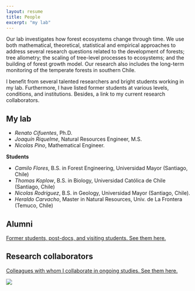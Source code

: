 ```yaml
---
layout: resume
title: People
excerpt: "my lab"
---
```


Our lab investigates how forest ecosystems change through time. We use both mathematical, theoretical, statistical and empirical approaches to address several research questions related to the development of forests; tree allometry; the scaling of tree-level processes to ecosystems; and the building of forest growth model. Our research also includes the long-term monitoring of the temperate forests in southern Chile.

I benefit from several talented researchers and bright students working in my lab.  Furthermore, I have listed former students at various levels, conditions, and institutions. Besides, a link to my current research collaborators. 

## My lab


* *Renato Cifuentes*, Ph.D.
* *Joaquín Riquelme*, Natural Resources Engineer, M.S.
* *Nicolas Pino*, Mathematical Engineer.

__Students__

* *Camilo Flores*, B.S. in Forest Engineering, Universidad Mayor (Santiago, Chile)
* *Thomas Koplow*, B.S. in Biology, Universidad Católica de Chile (Santiago, Chile)
* *Nicolas Rodriguez*, B.S. in Geology, Universidad Mayor (Santiago, Chile).
* *Heraldo Carvacho*, Master in Natural Resources, Univ. de La Frontera (Temuco, Chile)


## Alumni

[Former students, post-docs, and visiting students. See them here.](./alumni.md)

## Research collaborators
[Colleagues with whom I collaborate in ongoing studies. See them here.](./collabora.md)

![](images/groupRuca.jpg)



<!-- ### Footer
![](images/groupRuca.jpg){width=200px height=200px}
![](images/droneYo.JPG)
![Kitten](images/groupRuca.jpg){:height="36px" width="36px"}
__Postdoc__
* *Renato Cifuentes*, Ph.D.
__Research assistants__
* *Joaquín Riquelme*, Natural Resources Engineer, M.S.
* *Nicolas Pino*, Mathematical Engineer.
__Visiting graduate students__
* *Patricio Ojeda*, Doctoral program in Forest Sciences, Universidad Austral de Chile (Valdivia, Chile)
![Kitten](images/groupRuca.jpg){ width=50%}
<img src="images/groupRuca.jpg" alt="drawing" width="200"/>
Last updated: August 2020 -->
